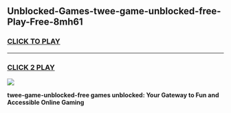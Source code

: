 
## Unblocked-Games-twee-game-unblocked-free-Play-Free-8mh61
<h3>
<a href="https://premium76.site?title=twee-game-unblocked-free&ref=23A">CLICK TO PLAY</a></h3>
<hr>

<h3>
<a href="https://premium76.site?title=twee-game-unblocked-free&ref=23A">CLICK 2 PLAY</a>
  
</h3>

<a href="https://premium76.site?title=twee-game-unblocked-free&ref=23A"><img src="https://clearcache.store/games.png"></a>


**twee-game-unblocked-free games unblocked: Your Gateway to Fun and Accessible Online Gaming**
